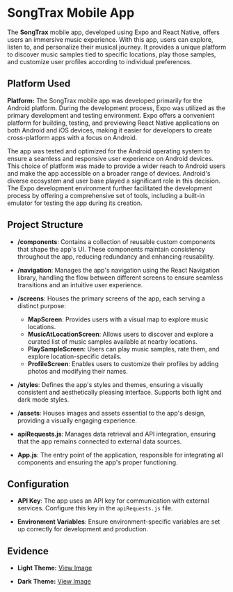 # SongTrax Mobile App

The **SongTrax** mobile app, developed using Expo and React Native, offers users an immersive music experience. With this app, users can explore, listen to, and personalize their musical journey. It provides a unique platform to discover music samples tied to specific locations, play those samples, and customize user profiles according to individual preferences.

## Platform Used

**Platform:** The SongTrax mobile app was developed primarily for the Android platform. During the development process, Expo was utilized as the primary development and testing environment. Expo offers a convenient platform for building, testing, and previewing React Native applications on both Android and iOS devices, making it easier for developers to create cross-platform apps with a focus on Android.

The app was tested and optimized for the Android operating system to ensure a seamless and responsive user experience on Android devices. This choice of platform was made to provide a wider reach to Android users and make the app accessible on a broader range of devices. Android's diverse ecosystem and user base played a significant role in this decision. The Expo development environment further facilitated the development process by offering a comprehensive set of tools, including a built-in emulator for testing the app during its creation.

## Project Structure

- **/components**: Contains a collection of reusable custom components that shape the app's UI. These components maintain consistency throughout the app, reducing redundancy and enhancing reusability.
  
- **/navigation**: Manages the app's navigation using the React Navigation library, handling the flow between different screens to ensure seamless transitions and an intuitive user experience.

- **/screens**: Houses the primary screens of the app, each serving a distinct purpose:
  - **MapScreen**: Provides users with a visual map to explore music locations.
  - **MusicAtLocationScreen**: Allows users to discover and explore a curated list of music samples available at nearby locations.
  - **PlaySampleScreen**: Users can play music samples, rate them, and explore location-specific details.
  - **ProfileScreen**: Enables users to customize their profiles by adding photos and modifying their names.

- **/styles**: Defines the app's styles and themes, ensuring a visually consistent and aesthetically pleasing interface. Supports both light and dark mode styles.

- **/assets**: Houses images and assets essential to the app's design, providing a visually engaging experience.

- **apiRequests.js**: Manages data retrieval and API integration, ensuring that the app remains connected to external data sources.

- **App.js**: The entry point of the application, responsible for integrating all components and ensuring the app's proper functioning.

## Configuration

- **API Key**: The app uses an API key for communication with external services. Configure this key in the `apiRequests.js` file.
  
- **Environment Variables**: Ensure environment-specific variables are set up correctly for development and production.

## Evidence

- **Light Theme:** [View Image](https://drive.google.com/file/d/1BVWlxaCcBqQnfHz2Wjpj4MwGgDuPeCHj/view?usp=drivesdk)
  
- **Dark Theme:** [View Image](https://drive.google.com/file/d/1BVzL18FLtNz6V4bk04-Zj6sGCXIkvino/view)
